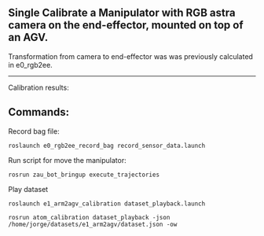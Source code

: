 ## Single Calibrate a Manipulator with RGB astra camera on the end-effector, mounted on top of an AGV.
Transformation from camera to end-effector was was previously calculated in e0_rgb2ee.
_______________________________

Calibration results: 

## Commands:

Record bag file:

    roslaunch e0_rgb2ee_record_bag record_sensor_data.launch

Run script for move the manipulator:

    rosrun zau_bot_bringup execute_trajectories 

Play dataset

    roslaunch e1_arm2agv_calibration dataset_playback.launch

    rosrun atom_calibration dataset_playback -json /home/jorge/datasets/e1_arm2agv/dataset.json -ow